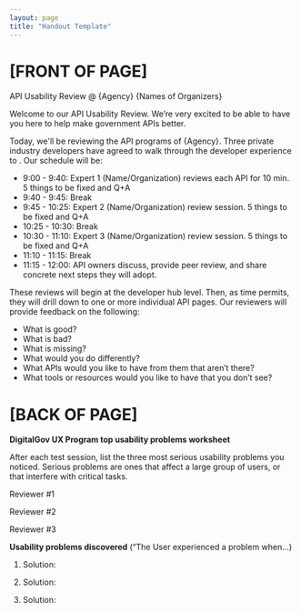 ```yaml
---
layout: page
title: "Handout Template"
---
```


# [FRONT OF PAGE]


API Usability Review @ {Agency}
{Names of Organizers}

Welcome to our API Usability Review. We’re very excited to be able to have you here to help make government APIs better.

Today, we'll be reviewing the API programs of {Agency}. Three private industry developers have agreed to walk through the developer experience to . Our schedule will be:

* 9:00 - 9:40:  Expert 1 (Name/Organization) reviews each API for 10 min. 5 things to be fixed and Q+A
* 9:40 - 9:45: Break
* 9:45 - 10:25:   Expert 2 (Name/Organization) review session.  5 things to be fixed and Q+A
* 10:25 - 10:30: Break
* 10:30 - 11:10:  Expert 3 (Name/Organization) review session.  5 things to be fixed and Q+A
* 11:10 - 11:15: Break
* 11:15 - 12:00:  API owners discuss, provide peer review, and share concrete next steps they will adopt.

These reviews will begin at the developer hub level. Then, as time permits, they will drill down to one or more individual API pages. Our reviewers will provide feedback on the following:

* What is good?
* What is bad?
* What is missing?
* What would you do differently?
* What APIs would you like to have from them that aren’t there?
* What tools or resources would you like to have that you don’t see?


# [BACK OF PAGE]


**DigitalGov UX Program top usability problems worksheet**

After each test session, list the three most serious usability problems you noticed. Serious problems are ones that affect a large group of users, or that interfere with critical tasks.

Reviewer #1






Reviewer #2






Reviewer #3







**Usability problems discovered** 
(“The User experienced a problem when…)

1.  
	Solution:




2.  
	Solution:




3.  
	Solution:

